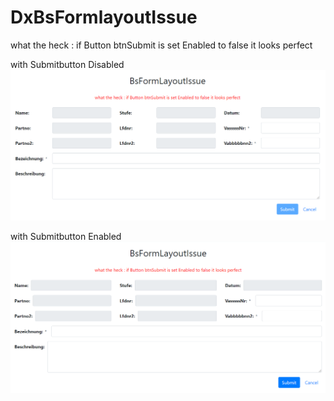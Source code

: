 # DxBsFormlayoutIssue
what the heck : if Button btnSubmit is set Enabled to false it looks perfect


with Submitbutton Disabled
![Image Screenshot](btnSubmitDisabled.PNG)

with Submitbutton Enabled
![Image Screenshot](btnSubmitEnabled.PNG)
